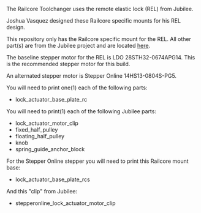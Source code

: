 The Railcore Toolchanger uses the remote elastic lock (REL) from Jubilee.  

Joshua Vasquez designed these Railcore specific mounts for his REL design.

This repository only has the Railcore specific mount for the REL.  All other part(s) are from the Jubilee project and are located [here](https://jubilee3d.com/index.php?title=3D_Printed_Parts).

The baseline stepper motor for the REL is LDO 28STH32-0674APG14.  This is the recommended stepper motor for this build.

An alternated stepper motor is Stepper Online 14HS13-0804S-PG5.

You will need to print one(1) each of the following parts:
* lock_actuator_base_plate_rc

You will need to print(1) each of the following Jubilee parts:
* lock_actuator_motor_clip
* fixed_half_pulley
* floating_half_pulley
* knob
* spring_guide_anchor_block

For the Stepper Online stepper you will need to print this Railcore mount base:
* lock_actuator_base_plate_rcs

And this "clip" from Jubilee:
* stepperonline_lock_actuator_motor_clip
